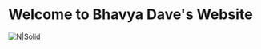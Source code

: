 # Welcome to Bhavya Dave's Website
[![N|Solid](https://botosynthesis.ai/wp-content/uploads/2021/10/Logo_SVG.svg)](https://botosynthesis.ai)
